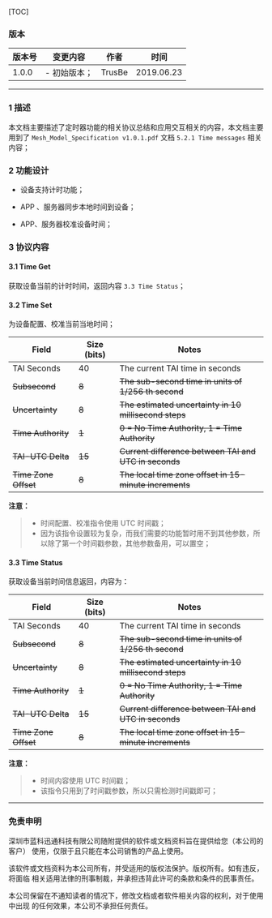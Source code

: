 [TOC]

### 版本

| 版本号 | 变更内容 | 作者 | 时间 |
| --- | --- | --- | --- |
| 1.0.0 | - 初始版本； | TrusBe | 2019.06.23 |

---
### 1 描述

本文档主要描述了定时器功能的相关协议总结和应用交互相关的内容，本文档主要用到了 `Mesh_Model_Specification v1.0.1.pdf` 文档 `5.2.1 Time messages` 相关内容；


### 2 功能设计

- 设备支持计时功能；

- APP 、服务器同步本地时间到设备；

- APP、服务器校准设备时间；


### 3 协议内容
#### 3.1 Time Get

获取设备当前的计时时间，返回内容 `3.3 Time Status`；

#### 3.2 Time Set

为设备配置、校准当前当地时间；

| Field | Size (bits) | Notes |
| --- | --- | --- |
| TAI Seconds | 40 | The current TAI time in seconds |
| ~~Subsecond~~ | ~~8~~ | ~~The sub-second time in units of 1/256 th second~~ |
| ~~Uncertainty~~ | ~~8~~ | ~~The estimated uncertainty in 10 millisecond steps~~ |
| ~~Time Authority~~ | ~~1~~ | ~~0 = No Time Authority, 1 = Time Authority~~ |
| ~~TAI-UTC Delta~~ | ~~15~~ | ~~Current difference between TAI and UTC in seconds~~ |
| ~~Time Zone Offset~~ | ~~8~~ | ~~The local time zone offset in 15-minute increments~~ |

**注意：**
> -  时间配置、校准指令使用 UTC 时间戳；
> - 因为该指令设置较为复杂，而我们需要的功能暂时用不到其他参数，所以除了第一个时间戳参数，其他参数备用，可以置空；


#### 3.3 Time Status

获取设备当前时间信息返回，内容为：

| Field | Size (bits) | Notes |
| --- | --- | --- |
| TAI Seconds | 40 | The current TAI time in seconds |
| ~~Subsecond~~ | ~~8~~ | ~~The sub-second time in units of 1/256 th second~~ |
| ~~Uncertainty~~ | ~~8~~ | ~~The estimated uncertainty in 10 millisecond steps~~ |
| ~~Time Authority~~ | ~~1~~ | ~~0 = No Time Authority, 1 = Time Authority~~ |
| ~~TAI-UTC Delta~~ | ~~15~~ | ~~Current difference between TAI and UTC in seconds~~ |
| ~~Time Zone Offset~~ | ~~8~~ | ~~The local time zone offset in 15-minute increments~~ |

**注意：**
> -  时间内容使用 UTC 时间戳；
> - 该指令只用到了时间戳参数，所以只需检测时间戳即可；


---
### 免责申明
深圳市蓝科迅通科技有限公司随附提供的软件或文档资料旨在提供给您（本公司的客户） 使用，仅限于且只能在本公司销售的产品上使用。

该软件或文档资料为本公司所有，并受适用的版权法保护。版权所有。如有违反，将面临 相关适用法律的刑事制裁，并承担违背此许可的条款和条件的民事责任。

本公司保留在不通知读者的情况下，修改文档或者软件相关内容的权利，对于使用中出现 的任何效果，本公司不承担任何责任。
